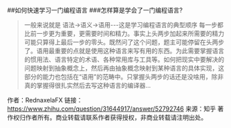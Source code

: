 ##如何快速学习一门编程语言
###怎样算是学会了一门编程语言?

>一般来说就是  语法->语义->语用---这是学习编程语言的典型顺序
>每一步都比前一步更为重要，更需要时间和精力。事实上头两步加起来所需要的精力可能只算得上最后一步的零头。既然问了这个问题，题主可能停留在头两步了。语用最重要的点就是使用这种语言来写有用的东西。为此需要掌握语言的惯用法、语言特定的术语、各种常用库与工具等。如何把现实中要解决的问题映射到抽象概念上，然后再由抽象概念映射到某种语言的具体实现，这部分的能力也包括在“语用”的范畴中。只掌握头两步的话还是没啥用，除非真的掌握得很扎实然后去写这种语言的编译器…

作者：RednaxelaFX
链接：https://www.zhihu.com/question/31644917/answer/52792746
来源：知乎
著作权归作者所有。商业转载请联系作者获得授权，非商业转载请注明出处。
